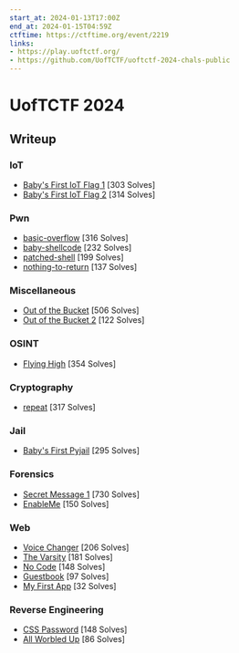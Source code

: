 ```yaml
---
start_at: 2024-01-13T17:00Z
end_at: 2024-01-15T04:59Z
ctftime: https://ctftime.org/event/2219
links:
- https://play.uoftctf.org/
- https://github.com/UofTCTF/uoftctf-2024-chals-public
---
```


# UofTCTF 2024

## Writeup

### IoT

- [Baby's First IoT Flag 1](IoT/Baby's_First_IoT_Flag_1/index.md) [303 Solves]
- [Baby's First IoT Flag 2](IoT/Baby's_First_IoT_Flag_2/index.md) [314 Solves]

### Pwn

- [basic-overflow](Pwn/basic-overflow/index.md) [316 Solves]
- [baby-shellcode](Pwn/baby-shellcode/index.md) [232 Solves]
- [patched-shell](Pwn/patched-shell/index.md) [199 Solves]
- [nothing-to-return](Pwn/nothing-to-return/index.md) [137 Solves]

### Miscellaneous

- [Out of the Bucket](Miscellaneous/Out_of_the_Bucket/index.md) [506 Solves]
- [Out of the Bucket 2](Miscellaneous/Out_of_the_Bucket_2/index.md) [122 Solves]

### OSINT

- [Flying High](OSINT/Flying_High/index.md) [354 Solves]

### Cryptography

- [repeat](Cryptography/repeat/index.md) [317 Solves]

### Jail

- [Baby's First Pyjail](Jail/Baby's_First_Pyjail/index.md) [295 Solves]

### Forensics

- [Secret Message 1](Forensics/Secret_Message_1/index.md) [730 Solves]
- [EnableMe](Forensics/EnableMe/index.md) [150 Solves]

### Web

- [Voice Changer](Web/Voice_Changer/index.md) [206 Solves]
- [The Varsity](Web/The_Varsity/index.md) [181 Solves]
- [No Code](Web/No_Code/index.md) [148 Solves]
- [Guestbook](Web/Guestbook/index.md) [97 Solves]
- [My First App](Web/My_First_App/index.md) [32 Solves]

### Reverse Engineering

- [CSS Password](Reverse_Engineering/CSS_Password/index.md) [148 Solves]
- [All Worbled Up](Reverse_Engineering/All_Worbled_Up/index.md) [86 Solves]

